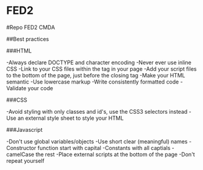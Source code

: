 FED2
====

#Repo FED2 CMDA

##Best practices

###HTML

-Always declare DOCTYPE and character encoding
-Never ever use inline CSS
-Link to your CSS files within the <head> tag in your page
-Add your script files to the bottom of the page, just before the closing </body> tag
-Make your HTML semantic
-Use lowercase markup
-Write consistently formatted code
-Validate your code

###CSS

-Avoid styling with only classes and id's, use the CSS3 selectors instead
-Use an external style sheet to style your HTML


###Javascript

-Don't use global variables/objects
-Use short clear (meaningful) names
-Constructor function start with capital
-Constants with all captials
-camelCase the rest
-Place external scripts at the bottom of the page
-Don't repeat yourself